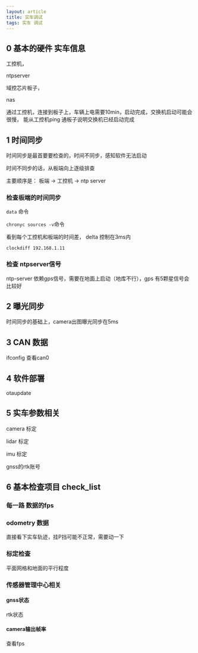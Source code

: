 ```yaml
---
layout: article
title: 实车调试
tags: 实车 调试
---
```


## 0 基本的硬件 实车信息

工控机，

ntpserver

域控芯片板子，

nas

通过工控机，连接到板子上，车辆上电需要10min，启动完成，交换机启动可能会很慢， 能从工控机ping 通板子说明交换机已经启动完成

## 1 时间同步

时间同步是最首要要检查的，时间不同步，感知软件无法启动

时间不同步的话，从板端向上逐级排查

主要顺序是： 板端 -> 工控机 -> ntp server


### 检查板端的时间同步

`data` 命令

`chronyc sources -v`命令

看到每个工控机和板端的时间差， delta 控制在3ms内
```shell
clockdiff 192.168.1.11
```
### 检查 ntpserver信号


ntp-server 依赖gps信号，需要在地面上启动（地库不行），gps 有5颗星信号会比较好

## 2 曝光同步

时间同步的基础上，camera出图曝光同步在5ms


## 3 CAN 数据

ifconfig  查看can0


## 4 软件部署

otaupdate

## 5 实车参数相关

camera 标定

lidar 标定

imu 标定

gnss的rtk账号

## 6 基本检查项目 check_list

### 每一路 数据的fps

### odometry 数据

直接看下实车轨迹，挂P挡可能不正常，需要动一下

### 标定检查

平面网格和地面的平行程度

### 传感器管理中心相关


#### gnss状态
rtk状态

#### camera输出帧率
查看fps


